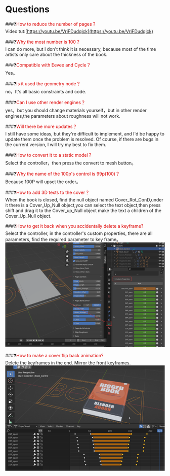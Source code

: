 # Questions
###❓<font color="#dd0000">How to reduce the number of pages？</font><br />
Video tut:[https://youtu.be/VriFDudqick](https://youtu.be/VriFDudqick)

###❓<font color="#dd0000">Why the most number is 100？</font><br />
I can do more, but I don't think it is necessary, because most of the time artists only care about the thickness of the book.

###❓<font color="#dd0000">Compatible with Eevee and Cycle？</font><br />
Yes。
	
###❓<font color="#dd0000">Is it used the geometry node？</font><br />
no，It's all basic constraints and code.
	
###❓<font color="#dd0000">Can I use other render engines？</font><br />
yes，but you should change materials yourself，but in other render engines,the parameters about roughness will not work.
	
###❓<font color="#dd0000">Will there be more updates？</font><br />
I still have some ideas, but they're difficult to implement, and I'd be happy to update them once the problem is resolved. 
Of course, if there are bugs in the current version, I will try my best to fix them.
	
###❓<font color="#dd0000">How to convert it to a static model？</font><br />
Select the controller，then press the convert to mesh button。

###❓<font color="#dd0000">Why the name of the 100p's control is 99p(100)？</font><br />
Because 100P will upset the order。

###❓<font color="#dd0000">How to add 3D texts to the cover？</font><br />
When the book is closed, find the null object named Cover_Rot_ConD,under it there is a Cover_Up_Null object,you can select the text object,then press shift and drag it to the Cover_up_Null object make the text a children of the Cover_Up_Null object.

###❓<font color="#dd0000">How to get it back when you accidentally delete a keyframe?</font><br />
Select the controller, in the controller's custom properties, there are all parameters, find the required parameter to key frame。
![](image/custompanel.png "")


###❓<font color="#dd0000">How to make a cover flip back animation?</font><br />
Delete the keyframes in the end. Mirror the front keyframes.
![](image/close.png "")




















